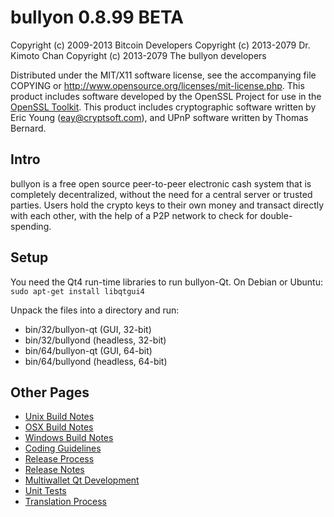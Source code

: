 bullyon 0.8.99 BETA
====================

Copyright (c) 2009-2013 Bitcoin Developers
Copyright (c) 2013-2079 Dr. Kimoto Chan
Copyright (c) 2013-2079 The bullyon developers

Distributed under the MIT/X11 software license, see the accompanying
file COPYING or http://www.opensource.org/licenses/mit-license.php.
This product includes software developed by the OpenSSL Project for use in the [OpenSSL Toolkit](http://www.openssl.org/). This product includes
cryptographic software written by Eric Young ([eay@cryptsoft.com](mailto:eay@cryptsoft.com)), and UPnP software written by Thomas Bernard.


Intro
---------------------
bullyon is a free open source peer-to-peer electronic cash system that is
completely decentralized, without the need for a central server or trusted
parties.  Users hold the crypto keys to their own money and transact directly
with each other, with the help of a P2P network to check for double-spending.


Setup
---------------------
You need the Qt4 run-time libraries to run bullyon-Qt. On Debian or Ubuntu:
	`sudo apt-get install libqtgui4`

Unpack the files into a directory and run:

- bin/32/bullyon-qt (GUI, 32-bit)
- bin/32/bullyond (headless, 32-bit)
- bin/64/bullyon-qt (GUI, 64-bit)
- bin/64/bullyond (headless, 64-bit)



Other Pages
---------------------
- [Unix Build Notes](build-unix.md)
- [OSX Build Notes](build-osx.md)
- [Windows Build Notes](build-msw.md)
- [Coding Guidelines](coding.md)
- [Release Process](release-process.md)
- [Release Notes](release-notes.md)
- [Multiwallet Qt Development](multiwallet-qt.md)
- [Unit Tests](unit-tests.md)
- [Translation Process](translation_process.md)